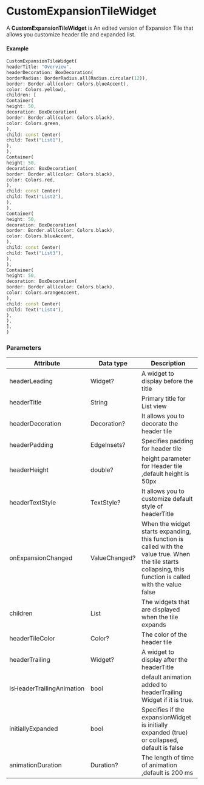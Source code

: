 # CustomExpansionTileWidget

A **CustomExpansionTileWidget** is An edited version of Expansion Tile that allows you customize header tile and expanded list.

#### Example
```dart
CustomExpansionTileWidget(
headerTitle: "Overview",
headerDecoration: BoxDecoration(
borderRadius: BorderRadius.all(Radius.circular(12)),
border: Border.all(color: Colors.blueAccent),
color: Colors.yellow),
children: [
Container(
height: 50,
decoration: BoxDecoration(
border: Border.all(color: Colors.black),
color: Colors.green,
),
child: const Center(
child: Text("List1"),
),
),
Container(
height: 50,
decoration: BoxDecoration(
border: Border.all(color: Colors.black),
color: Colors.red,
),
child: const Center(
child: Text("List2"),
),
),
Container(
height: 50,
decoration: BoxDecoration(
border: Border.all(color: Colors.black),
color: Colors.blueAccent,
),
child: const Center(
child: Text("List3"),
),
),
Container(
height: 50,
decoration: BoxDecoration(
border: Border.all(color: Colors.black),
color: Colors.orangeAccent,
),
child: const Center(
child: Text("List4"),
),
),
],
)
```

### Parameters

Attribute | Data type | Description
--- | --- | --- 
headerLeading | Widget? | A widget to display before the title
headerTitle | String | Primary title for List view
headerDecoration | Decoration? | It allows you to decorate the header tile
headerPadding | EdgeInsets? | Specifies padding for header tile
headerHeight | double? | height parameter for Header tile ,default height is 50px
headerTextStyle | TextStyle? | It allows you to customize default style of headerTitle
onExpansionChanged  | ValueChanged<bool>? | When the widget starts expanding, this function is called with the value true. When the tile starts collapsing, this function is called with the value false
children | List<Widget> | The widgets that are displayed when the tile expands
headerTileColor | Color? | The color of the header tile
headerTrailing | Widget? | A widget to display after the headerTitle
isHeaderTrailingAnimation| bool |default animation added to headerTrailing Widget if it is true.
initiallyExpanded| bool | Specifies if the expansionWidget is initially expanded (true) or collapsed, default is false
animationDuration| Duration? | The length of time of animation ,default is 200 ms 
